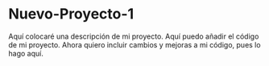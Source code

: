 # Nuevo-Proyecto-1
Aquí colocaré una descripción de mi proyecto.
Aquí puedo añadir el código de mi proyecto.
Ahora quiero incluir cambios y mejoras a mi código, pues lo hago aquí.
